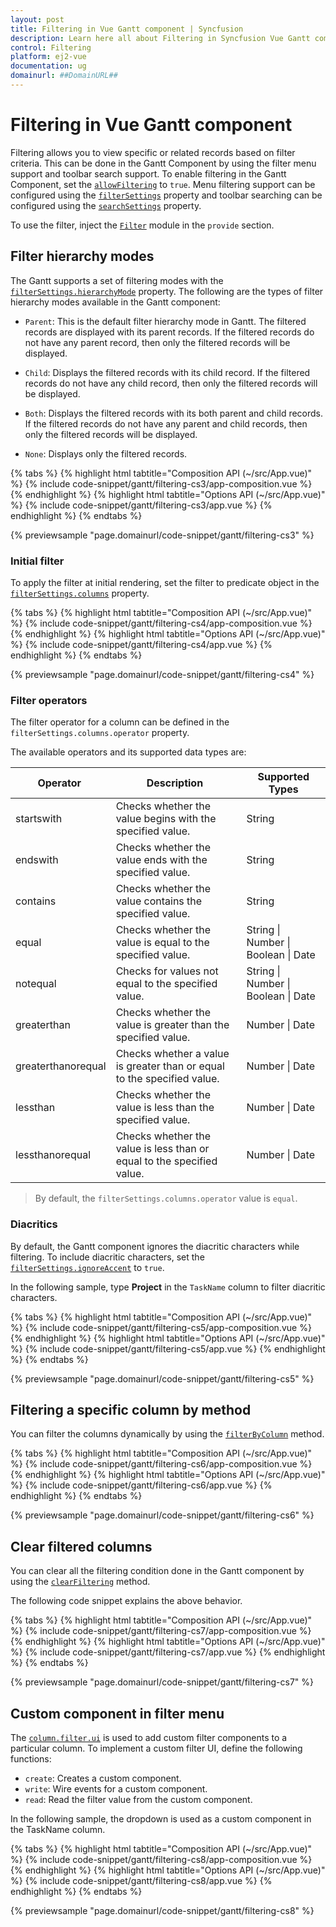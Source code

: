 ```yaml
---
layout: post
title: Filtering in Vue Gantt component | Syncfusion
description: Learn here all about Filtering in Syncfusion Vue Gantt component of Syncfusion Essential JS 2 and more.
control: Filtering 
platform: ej2-vue
documentation: ug
domainurl: ##DomainURL##
---
```


# Filtering in Vue Gantt component

Filtering allows you to view specific or related records based on filter criteria. This can be done in the Gantt Component by using the filter menu support and toolbar search support. To enable filtering in the Gantt Component, set the [`allowFiltering`](https://ej2.syncfusion.com/vue/documentation/api/gantt/#allowfiltering) to `true`. Menu filtering support can be configured using the [`filterSettings`](https://ej2.syncfusion.com/vue/documentation/api/gantt/filterSettings/) property and toolbar searching can be configured using the [`searchSettings`](https://ej2.syncfusion.com/vue/documentation/api/gantt/searchSettings/) property.

To use the filter, inject the [`Filter`](https://ej2.syncfusion.com/vue/documentation/api/gantt/#filtermodule) module in the `provide` section.

## Filter hierarchy modes

The Gantt supports a set of filtering modes with the [`filterSettings.hierarchyMode`](https://ej2.syncfusion.com/vue/documentation/api/gantt/filterSettings/#hierarchymode) property. The following are the types of filter hierarchy modes available in the Gantt component:

* `Parent`: This is the default filter hierarchy mode in Gantt. The filtered records are displayed with its parent records. If the filtered records do not have any parent record, then only the filtered records will be displayed.

* `Child`: Displays the filtered records with its child record. If the filtered records do not have any child record, then only the filtered records will be displayed.

* `Both`: Displays the filtered records with its both parent and child records. If the filtered records do not have any parent and child records, then only the filtered records will be displayed.

* `None`: Displays only the filtered records.

{% tabs %}
{% highlight html tabtitle="Composition API (~/src/App.vue)" %}
{% include code-snippet/gantt/filtering-cs3/app-composition.vue %}
{% endhighlight %}
{% highlight html tabtitle="Options API (~/src/App.vue)" %}
{% include code-snippet/gantt/filtering-cs3/app.vue %}
{% endhighlight %}
{% endtabs %}
        
{% previewsample "page.domainurl/code-snippet/gantt/filtering-cs3" %}

### Initial filter

To apply the filter at initial rendering, set the filter to predicate object in the [`filterSettings.columns`](https://ej2.syncfusion.com/vue/documentation/api/gantt/filterSettings/#columns) property.

{% tabs %}
{% highlight html tabtitle="Composition API (~/src/App.vue)" %}
{% include code-snippet/gantt/filtering-cs4/app-composition.vue %}
{% endhighlight %}
{% highlight html tabtitle="Options API (~/src/App.vue)" %}
{% include code-snippet/gantt/filtering-cs4/app.vue %}
{% endhighlight %}
{% endtabs %}
        
{% previewsample "page.domainurl/code-snippet/gantt/filtering-cs4" %}

### Filter operators

The filter operator for a column can be defined in the `filterSettings.columns.operator` property.

The available operators and its supported data types are:

Operator |Description |Supported Types
-----|-----|-----
startswith |Checks whether the value begins with the specified value. |String
endswith |Checks whether the value ends with the specified value. |String
contains |Checks whether the value contains the specified value. |String
equal |Checks whether the value is equal to the specified value. |String &#124; Number &#124; Boolean &#124; Date
notequal |Checks for values not equal to the specified value. |String &#124; Number &#124; Boolean &#124; Date
greaterthan |Checks whether the value is greater than the specified value. |Number &#124; Date
greaterthanorequal|Checks whether a value is greater than or equal to the specified value. |Number &#124; Date
lessthan |Checks whether the value is less than the specified value. |Number &#124; Date
lessthanorequal |Checks whether the value is less than or equal to the specified value. |Number &#124; Date

> By default, the `filterSettings.columns.operator` value is `equal`.

### Diacritics

By default, the Gantt component ignores the diacritic characters while filtering. To include diacritic characters, set the [`filterSettings.ignoreAccent`](https://ej2.syncfusion.com/vue/documentation/api/gantt/filterSettings/#ignoreaccent) to `true`.

In the following sample, type **Project** in the `TaskName` column to filter diacritic characters.

{% tabs %}
{% highlight html tabtitle="Composition API (~/src/App.vue)" %}
{% include code-snippet/gantt/filtering-cs5/app-composition.vue %}
{% endhighlight %}
{% highlight html tabtitle="Options API (~/src/App.vue)" %}
{% include code-snippet/gantt/filtering-cs5/app.vue %}
{% endhighlight %}
{% endtabs %}
        
{% previewsample "page.domainurl/code-snippet/gantt/filtering-cs5" %}

## Filtering a specific column by method

You can filter the columns dynamically by using the [`filterByColumn`](https://ej2.syncfusion.com/vue/documentation/api/gantt/#filterbycolumn) method.

{% tabs %}
{% highlight html tabtitle="Composition API (~/src/App.vue)" %}
{% include code-snippet/gantt/filtering-cs6/app-composition.vue %}
{% endhighlight %}
{% highlight html tabtitle="Options API (~/src/App.vue)" %}
{% include code-snippet/gantt/filtering-cs6/app.vue %}
{% endhighlight %}
{% endtabs %}
        
{% previewsample "page.domainurl/code-snippet/gantt/filtering-cs6" %}

## Clear filtered columns

You can clear all the filtering condition done in the Gantt component by using the [`clearFiltering`](https://ej2.syncfusion.com/vue/documentation/api/gantt/#clearfiltering) method.

The following code snippet explains the above behavior.

{% tabs %}
{% highlight html tabtitle="Composition API (~/src/App.vue)" %}
{% include code-snippet/gantt/filtering-cs7/app-composition.vue %}
{% endhighlight %}
{% highlight html tabtitle="Options API (~/src/App.vue)" %}
{% include code-snippet/gantt/filtering-cs7/app.vue %}
{% endhighlight %}
{% endtabs %}
        
{% previewsample "page.domainurl/code-snippet/gantt/filtering-cs7" %}

## Custom component in filter menu

The [`column.filter.ui`](https://ej2.syncfusion.com/vue/documentation/api/gantt/column/#filter) is used to add custom filter components to a particular column.
To implement a custom filter UI, define the following functions:

* `create`:  Creates a custom component.
* `write`: Wire events for a custom component.
* `read`: Read the filter value from the custom component.

In the following sample, the dropdown is used  as a custom component in the TaskName column.

{% tabs %}
{% highlight html tabtitle="Composition API (~/src/App.vue)" %}
{% include code-snippet/gantt/filtering-cs8/app-composition.vue %}
{% endhighlight %}
{% highlight html tabtitle="Options API (~/src/App.vue)" %}
{% include code-snippet/gantt/filtering-cs8/app.vue %}
{% endhighlight %}
{% endtabs %}
        
{% previewsample "page.domainurl/code-snippet/gantt/filtering-cs8" %}
